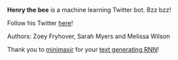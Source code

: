 **Henry the bee** is a machine learning Twitter bot. Bzz bzz!  

Follow his Twitter <a href="https://twitter.com/henrythebee">here</a>!  

Authors: Zoey Fryhover, Sarah Myers and Melissa Wilson  

Thank you to <a href="https://github.com/minimaxir">minimaxir</a> for your <a href="https://github.com/minimaxir/textgenrnn">text generating RNN</a>!</p>
